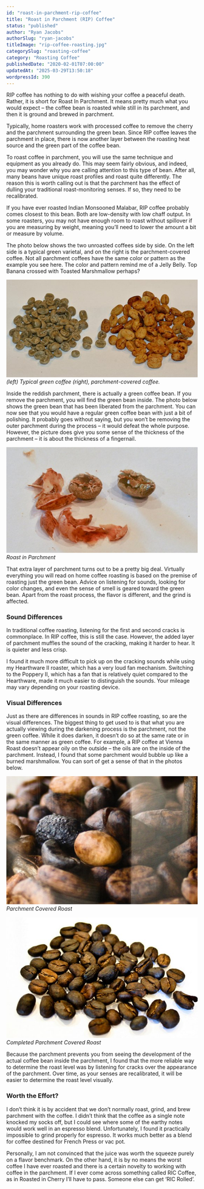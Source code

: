 ```yaml
---
id: "roast-in-parchment-rip-coffee"
title: "Roast in Parchment (RIP) Coffee"
status: "published"
author: "Ryan Jacobs"
authorSlug: "ryan-jacobs"
titleImage: "rip-coffee-roasting.jpg"
categorySlug: "roasting-coffee"
category: "Roasting Coffee"
publishedDate: "2020-02-01T07:00:00"
updatedAt: "2025-03-29T13:50:18"
wordpressId: 390
---
```


RIP coffee has nothing to do with wishing your coffee a peaceful death. Rather, it is short for Roast In Parchment. It means pretty much what you would expect – the coffee bean is roasted while still in its parchment, and then it is ground and brewed in parchment.

Typically, home roasters work with processed coffee to remove the cherry and the parchment surrounding the green bean. Since RIP coffee leaves the parchment in place, there is now another layer between the roasting heat source and the green part of the coffee bean.

To roast coffee in parchment, you will use the same technique and equipment as you already do. This may seem fairly obvious, and indeed, you may wonder why you are calling attention to this type of bean. After all, many beans have unique roast profiles and roast quite differently. The reason this is worth calling out is that the parchment has the effect of dulling your traditional roast-monitoring senses. If so, they need to be recalibrated.

If you have ever roasted Indian Monsooned Malabar, RIP coffee probably comes closest to this bean. Both are low-density with low chaff output. In some roasters, you may not have enough room to roast without spillover if you are measuring by weight, meaning you’ll need to lower the amount a bit or measure by volume.

The photo below shows the two unroasted coffees side by side. On the left side is a typical green varietal, and on the right is the parchment-covered coffee. Not all parchment coffees have the same color or pattern as the example you see here. The color and pattern remind me of a Jelly Belly. Top Banana crossed with Toasted Marshmallow perhaps?

![green and RIP coffee](rip-compare1.jpg)  
*(left) Typical green coffee (right), parchment-covered coffee.*

Inside the reddish parchment, there is actually a green coffee bean. If you remove the parchment, you will find the green bean inside. The photo below shows the green bean that has been liberated from the parchment. You can now see that you would have a regular green coffee bean with just a bit of polishing. It probably goes without saying, but you won’t be removing the outer parchment during the process – it would defeat the whole purpose. However, the picture does give you some sense of the thickness of the parchment – it is about the thickness of a fingernail.

![Roast in Parchment](roast-in-parchment.jpg)  
*Roast in Parchment*

That extra layer of parchment turns out to be a pretty big deal. Virtually everything you will read on home coffee roasting is based on the premise of roasting just the green bean. Advice on listening for sounds, looking for color changes, and even the sense of smell is geared toward the green bean. Apart from the roast process, the flavor is different, and the grind is affected.

### Sound Differences

In traditional coffee roasting, listening for the first and second cracks is commonplace. In RIP coffee, this is still the case. However, the added layer of parchment muffles the sound of the cracking, making it harder to hear. It is quieter and less crisp.

I found it much more difficult to pick up on the cracking sounds while using my Hearthware II roaster, which has a very loud fan mechanism. Switching to the Poppery II, which has a fan that is relatively quiet compared to the Hearthware, made it much easier to distinguish the sounds. Your mileage may vary depending on your roasting device.

### Visual Differences

Just as there are differences in sounds in RIP coffee roasting, so are the visual differences. The biggest thing to get used to is that what you are actually viewing during the darkening process is the parchment, not the green coffee. While it does darken, it doesn’t do so at the same rate or in the same manner as green coffee. For example, a RIP coffee at Vienna Roast doesn’t appear oily on the outside – the oils are on the inside of the parchment. Instead, I found that some parchment would bubble up like a burned marshmallow. You can sort of get a sense of that in the photos below.

![Parchment Covered Roast](visual-rip-roast.jpg)  
*Parchment Covered Roast*

![Completed Parchment Covered Roast](rip-roast-complete.jpg)  
*Completed Parchment Covered Roast*

Because the parchment prevents you from seeing the development of the actual coffee bean inside the parchment, I found that the more reliable way to determine the roast level was by listening for cracks over the appearance of the parchment. Over time, as your senses are recalibrated, it will be easier to determine the roast level visually.

### Worth the Effort?

I don’t think it is by accident that we don’t normally roast, grind, and brew parchment with the coffee. I didn’t think that the coffee as a single note knocked my socks off, but I could see where some of the earthy notes would work well in an espresso blend. Unfortunately, I found it practically impossible to grind properly for espresso. It works much better as a blend for coffee destined for French Press or vac pot.

Personally, I am not convinced that the juice was worth the squeeze purely on a flavor benchmark. On the other hand, it is by no means the worst coffee I have ever roasted and there is a certain novelty to working with coffee in the parchment. If I ever come across something called RIC Coffee, as in Roasted in Cherry I’ll have to pass. Someone else can get ‘RIC Rolled’.